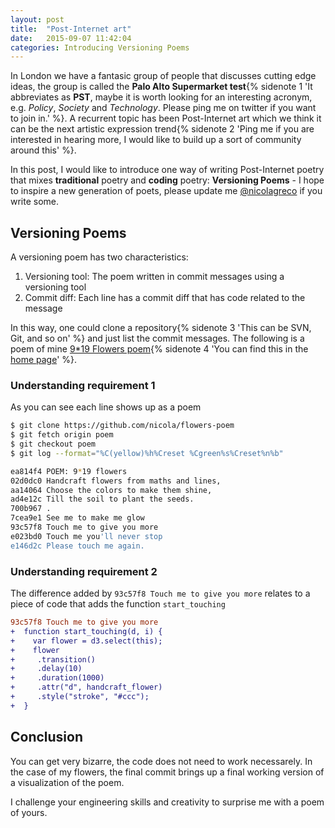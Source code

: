 ```yaml
---
layout: post
title:  "Post-Internet art"
date:   2015-09-07 11:42:04
categories: Introducing Versioning Poems
---
```


In London we have a fantasic group of people that discusses cutting edge ideas, the group is called the __Palo Alto Supermarket test__{% sidenote 1 'It abbreviates as __PST__, maybe it is worth looking for an interesting acronym, e.g. _Policy_, _Society_ and _Technology_. Please ping me on twitter if you want to join in.' %}. A recurrent topic has been Post-Internet art which we think it can be the next artistic expression trend{% sidenote 2 'Ping me if you are interested in hearing more, I would like to build up a sort of community around this' %}.

In this post, I would like to introduce one way of writing Post-Internet poetry that mixes __traditional__ poetry and __coding__ poetry: __Versioning Poems__ - I hope to inspire a new generation of poets, please update me [@nicolagreco](http://twitter.com/nicolagreco) if you write some.


## Versioning Poems

A versioning poem has two characteristics:

1. Versioning tool: The poem written in commit messages using a versioning tool
2. Commit diff: Each line has a commit diff that has code related to the message

In this way, one could clone a repository{% sidenote 3 'This can be SVN, Git, and so on' %} and just list the commit messages. The following is a poem of mine [9*19 Flowers poem](https://github.com/nicola/flowers-poem){% sidenote 4 'You can find this in the [home page](/)' %}.

### Understanding requirement 1

As you can see each line shows up as a poem

```bash
$ git clone https://github.com/nicola/flowers-poem
$ git fetch origin poem
$ git checkout poem
$ git log --format="%C(yellow)%h%Creset %Cgreen%s%Creset%n%b"

ea814f4 POEM: 9*19 flowers
02d0dc0 Handcraft flowers from maths and lines,
aa14064 Choose the colors to make them shine,
ad4e12c Till the soil to plant the seeds.
700b967 .
7cea9e1 See me to make me glow
93c57f8 Touch me to give you more
e023bd0 Touch me you'll never stop
e146d2c Please touch me again.
```

### Understanding requirement 2

The difference added by `93c57f8 Touch me to give you more` relates to a piece of code that adds the function `start_touching`

```diff
93c57f8 Touch me to give you more
+  function start_touching(d, i) {
+    var flower = d3.select(this);
+    flower
+     .transition()
+     .delay(10)
+     .duration(1000)
+     .attr("d", handcraft_flower)
+     .style("stroke", "#ccc");
+  }
```

## Conclusion

You can get very bizarre, the code does not need to work necessarely. In the case of my flowers, the final commit brings up a final working version of a visualization of the poem.

I challenge your engineering skills and creativity to surprise me with a poem of yours.
